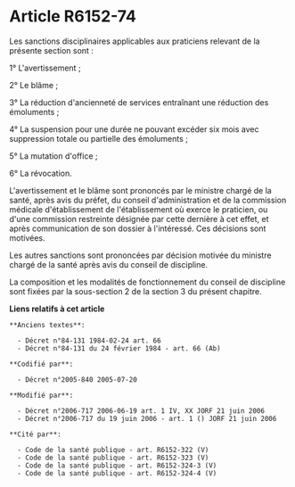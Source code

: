# Article R6152-74

Les sanctions disciplinaires applicables aux praticiens relevant de la présente section sont :

1° L'avertissement ;

2° Le blâme ;

3° La réduction d'ancienneté de services entraînant une réduction des émoluments ;

4° La suspension pour une durée ne pouvant excéder six mois avec suppression totale ou partielle des émoluments ;

5° La mutation d'office ;

6° La révocation.

L'avertissement et le blâme sont prononcés par le ministre chargé de la santé, après avis du préfet, du conseil
d'administration et de la commission médicale d'établissement de l'établissement où exerce le praticien, ou d'une commission
restreinte désignée par cette dernière à cet effet, et après communication de son dossier à l'intéressé. Ces décisions sont
motivées.

Les autres sanctions sont prononcées par décision motivée du ministre chargé de la santé après avis du conseil de discipline.

La composition et les modalités de fonctionnement du conseil de discipline sont fixées par la sous-section 2 de la section 3
du présent chapitre.

**Liens relatifs à cet article**

	**Anciens textes**:

	  - Décret n°84-131 1984-02-24 art. 66
	  - Décret n°84-131 du 24 février 1984 - art. 66 (Ab)

	**Codifié par**:

	  - Décret n°2005-840 2005-07-20

	**Modifié par**:

	  - Décret n°2006-717 2006-06-19 art. 1 IV, XX JORF 21 juin 2006
	  - Décret n°2006-717 du 19 juin 2006 - art. 1 () JORF 21 juin 2006

	**Cité par**:

	  - Code de la santé publique - art. R6152-322 (V)
	  - Code de la santé publique - art. R6152-323 (V)
	  - Code de la santé publique - art. R6152-324-3 (V)
	  - Code de la santé publique - art. R6152-324-4 (V)
